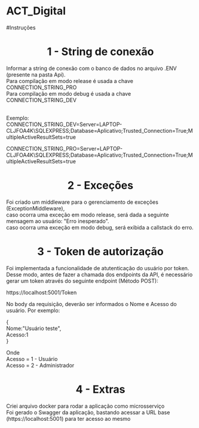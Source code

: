 # ACT_Digital

#Instruções

<h1 align="center">1 - String de conexão</h1>
Informar a string de conexão com o banco de dados no arquivo .ENV (presente na pasta Api).<br/>
Para compilação em modo release é usada a chave CONNECTION_STRING_PRO<br/>
Para compilação em modo debug é usada a chave CONNECTION_STRING_DEV<br/><br/>

Exemplo:<br/>
CONNECTION_STRING_DEV=Server=LAPTOP-CLJFOA4K\SQLEXPRESS;Database=Aplicativo;Trusted_Connection=True;MultipleActiveResultSets=true<br/>

CONNECTION_STRING_PRO=Server=LAPTOP-CLJFOA4K\SQLEXPRESS;Database=Aplicativo;Trusted_Connection=True;MultipleActiveResultSets=true<br/>

<h1 align="center">2 - Exceções</h1>
Foi criado um middleware para o gerenciamento de exceções (ExceptionMiddleware), <br/>
caso ocorra uma exceção em modo release, será dada a seguinte mensagem ao usuário: "Erro inesperado".<br/>
caso ocorra uma exceção em modo debug, será exibida a callstack do erro.<br/>

<h1 align="center">3 - Token de autorização</h1>
Foi implementada a funcionalidade de atutenticação do usuário por token.<br/>
Desse modo, antes de fazer a chamada dos endpoints da API, é necessário gerar um token através do seguinte endpoint (Método POST):<br/>

https://localhost:5001/Token<br/>

No body da requisição, deverão ser informados o Nome e Acesso do usuário. Por exemplo:<br/>

{<br/>
  Nome:"Usuário teste",<br/>
  Acesso:1<br/>
}<br/>

Onde<br/>
Acesso = 1 - Usuário<br/>
Acesso = 2 - Administrador<br/>

<h1 align="center">4 - Extras</h1>
Criei arquivo docker para rodar a aplicação como microsserviço<br/>
Foi gerado o Swagger da aplicação, bastando acessar a URL base (https://localhost:5001) para ter acesso ao mesmo

